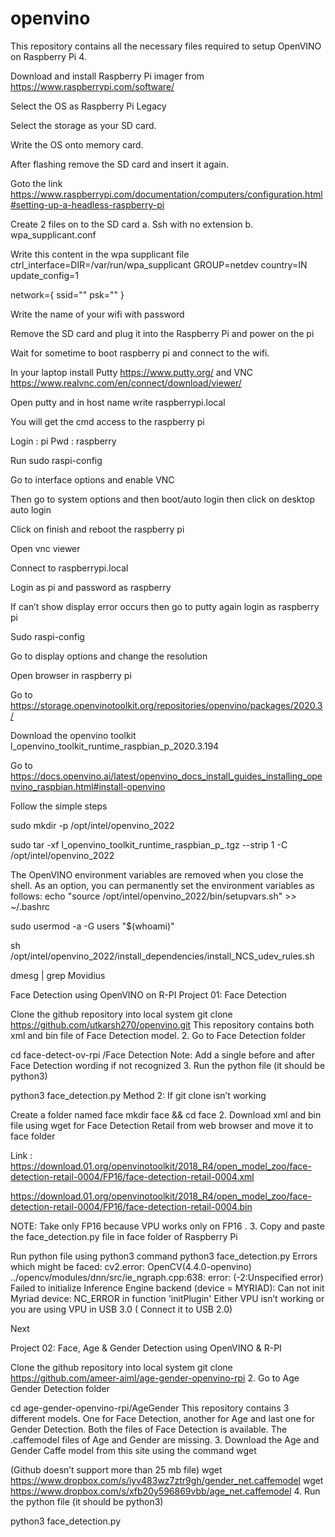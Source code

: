 # openvino
This repository contains all the necessary files required to setup OpenVINO on Raspberry Pi 4.

Download and install Raspberry Pi imager from https://www.raspberrypi.com/software/

Select the OS as Raspberry Pi Legacy

Select the storage as your SD card.

Write the OS onto memory card.

After flashing remove the SD card and insert it again.

Goto the link https://www.raspberrypi.com/documentation/computers/configuration.html#setting-up-a-headless-raspberry-pi

Create 2 files on to the SD card a. Ssh with no extension b. wpa_supplicant.conf

Write this content in the wpa supplicant file ctrl_interface=DIR=/var/run/wpa_supplicant GROUP=netdev country=IN update_config=1

network={ ssid="" psk="" }

Write the name of your wifi with password

Remove the SD card and plug it into the Raspberry Pi and power on the pi

Wait for sometime to boot raspberry pi and connect to the wifi.

In your laptop install Putty https://www.putty.org/ and VNC https://www.realvnc.com/en/connect/download/viewer/

Open putty and in host name write raspberrypi.local

You will get the cmd access to the raspberry pi

Login : pi Pwd : raspberry

Run sudo raspi-config

Go to interface options and enable VNC

Then go to system options and then boot/auto login then click on desktop auto login

Click on finish and reboot the raspberry pi

Open vnc viewer

Connect to raspberrypi.local

Login as pi and password as raspberry

If can’t show display error occurs then go to putty again login as raspberry pi

Sudo raspi-config

Go to display options and change the resolution

Open browser in raspberry pi

Go to https://storage.openvinotoolkit.org/repositories/openvino/packages/2020.3/

Download the openvino toolkit l_openvino_toolkit_runtime_raspbian_p_2020.3.194

Go to https://docs.openvino.ai/latest/openvino_docs_install_guides_installing_openvino_raspbian.html#install-openvino

Follow the simple steps

sudo mkdir -p /opt/intel/openvino_2022

sudo tar -xf l_openvino_toolkit_runtime_raspbian_p_.tgz --strip 1 -C /opt/intel/openvino_2022

The OpenVINO environment variables are removed when you close the shell. As an option, you can permanently set the environment variables as follows: echo "source /opt/intel/openvino_2022/bin/setupvars.sh" >> ~/.bashrc

sudo usermod -a -G users "$(whoami)"

sh /opt/intel/openvino_2022/install_dependencies/install_NCS_udev_rules.sh

dmesg | grep Movidius

Face Detection using OpenVINO on R-PI Project 01: Face Detection

Clone the github repository into local system
git clone https://github.com/utkarsh270/openvino.git This repository contains both xml and bin file of Face Detection model. 2. Go to Face Detection folder

cd face-detect-ov-rpi /Face Detection Note: Add a single before and after Face Detection wording if not recognized 3. Run the python file (it should be python3)

python3 face_detection.py Method 2: If git clone isn’t working

Create a folder named face
mkdir face && cd face 2. Download xml and bin file using wget for Face Detection Retail from web browser and move it to face folder

Link : https://download.01.org/openvinotoolkit/2018_R4/open_model_zoo/face-detection-retail-0004/FP16/face-detection-retail-0004.xml

https://download.01.org/openvinotoolkit/2018_R4/open_model_zoo/face-detection-retail-0004/FP16/face-detection-retail-0004.bin

NOTE: Take only FP16 because VPU works only on FP16 . 3. Copy and paste the face_detection.py file in face folder of Raspberry Pi

Run python file using python3 command python3 face_detection.py Errors which might be faced:
cv2.error: OpenCV(4.4.0-openvino) ../opencv/modules/dnn/src/ie_ngraph.cpp:638: error: (-2:Unspecified error) Failed to initialize Inference Engine backend (device = MYRIAD): Can not init Myriad device: NC_ERROR in function 'initPlugin'
Either VPU isn’t working or you are using VPU in USB 3.0 ( Connect it to USB 2.0)

Next

Project 02: Face, Age & Gender Detection using OpenVINO & R-PI

Clone the github repository into local system
git clone https://github.com/ameer-aiml/age-gender-openvino-rpi 2. Go to Age Gender Detection folder

cd age-gender-openvino-rpi/AgeGender This repository contains 3 different models. One for Face Detection, another for Age and last one for Gender Detection. Both the files of Face Detection is available. The .caffemodel files of Age and Gender are missing. 3. Download the Age and Gender Caffe model from this site using the command wget

(Github doesn’t support more than 25 mb file) wget https://www.dropbox.com/s/iyv483wz7ztr9gh/gender_net.caffemodel wget https://www.dropbox.com/s/xfb20y596869vbb/age_net.caffemodel 4. Run the python file (it should be python3)

python3 face_detection.py
